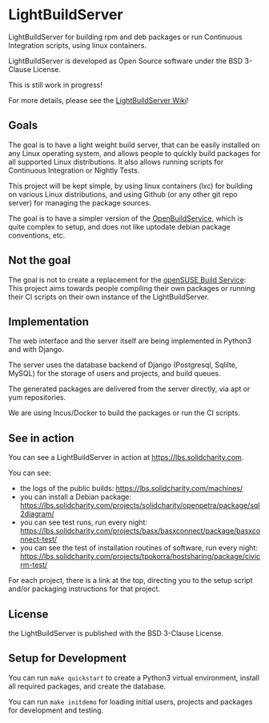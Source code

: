 LightBuildServer
================

LightBuildServer for building rpm and deb packages or run Continuous Integration scripts, using linux containers.

LightBuildServer is developed as Open Source software under the BSD 3-Clause License.

This is still work in progress!

For more details, please see the [LightBuildServer Wiki](https://github.com/SolidCharity/LightBuildServer/wiki)!

Goals
-----
The goal is to have a light weight build server, that can be easily installed on any Linux operating system, and allows people to quickly build packages for all supported Linux distributions. It also allows running scripts for Continuous Integration or Nightly Tests.

This project will be kept simple, by using linux containers (lxc) for building on various Linux distributions, and using Github (or any other git repo server) for managing the package sources.

The goal is to have a simpler version of the [OpenBuildService](http://openbuildservice.org/), which is quite complex to setup, and does not like uptodate debian package conventions, etc.

Not the goal
------------
The goal is not to create a replacement for the [openSUSE Build Service](https://build.opensuse.org/): This project aims towards people compiling their own packages or running their CI scripts on their own instance of the LightBuildServer.

Implementation
--------------

The web interface and the server itself are being implemented in Python3 and with Django.

The server uses the database backend of Django (Postgresql, Sqlilte, MySQL) for the storage of users and projects, and build queues.

The generated packages are delivered from the server directly, via apt or yum repositories.

We are using Incus/Docker to build the packages or run the CI scripts.

See in action
-------------

You can see a LightBuildServer in action at https://lbs.solidcharity.com. 

You can see:
* the logs of the public builds: https://lbs.solidcharity.com/machines/
* you can install a Debian package: https://lbs.solidcharity.com/projects/solidcharity/openpetra/package/sql2diagram/
* you can see test runs, run every night: https://lbs.solidcharity.com/projects/basx/basxconnect/package/basxconnect-test/
* you can see the test of installation routines of software, run every night: https://lbs.solidcharity.com/projects/tpokorra/hostsharing/package/civicrm-test/

For each project, there is a link at the top, directing you to the setup script and/or packaging instructions for that project.

License
-------

the LightBuildServer is published with the BSD 3-Clause License.

Setup for Development
---------------------

You can run `make quickstart` to create a Python3 virtual environment, install all required packages, and create the database.

You can run `make initdemo` for loading initial users, projects and packages for development and testing.
